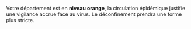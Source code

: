 Votre département est en **niveau orange**, la circulation épidémique justifie une vigilance accrue face au virus. Le déconfinement prendra une forme plus stricte.
